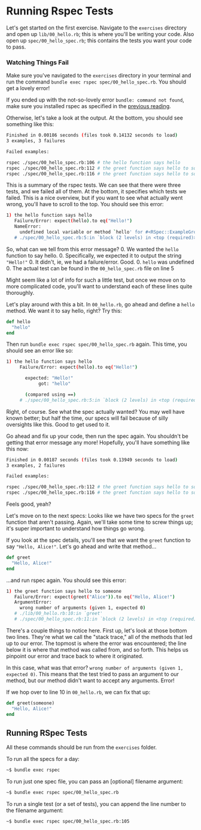 # Running Rspec Tests

Let's get started on the first exercise. Navigate to the `exercises`
directory and open up `lib/00_hello.rb`; this is where you'll be
writing your code. Also open up `spec/00_hello_spec.rb`; this contains
the tests you want your code to pass.

### Watching Things Fail

Make sure you've navigated to the `exercises` directory in your terminal
and run the command `bundle exec rspec spec/00_hello_spec.rb`. You should
get a lovely error!

If you ended up with the not-so-lovely error `bundle: command not found`,
make sure you installed rspec as specified in the [previous reading][rspec].

[rspec]: ./installing_rspec

Otherwise, let's take a look at the output. At the bottom, you should see
something like this:

  ``` bash
  Finished in 0.00186 seconds (files took 0.14132 seconds to load)
  3 examples, 3 failures

  Failed examples:

  rspec ./spec/00_hello_spec.rb:106 # the hello function says hello
  rspec ./spec/00_hello_spec.rb:112 # the greet function says hello to someone
  rspec ./spec/00_hello_spec.rb:116 # the greet function says hello to someone else
  ```
This is a summary of the rspec tests. We can see that there were three tests,
and we failed all of them. At the bottom, it specifies which tests we failed.
This is a nice overview, but if you want to see what actually went wrong, you'll
have to scroll to the top. You should see this error:

  ``` bash
  1) the hello function says hello
     Failure/Error: expect(hello).to eq("Hello!")
     NameError:
       undefined local variable or method `hello' for #<RSpec::ExampleGroups::TheHelloFunction:0x000000016b1920>
     # ./spec/00_hello_spec.rb:5:in `block (2 levels) in <top (required)>'
  ```

So, what can we tell from this error message?
0. We wanted the `hello` function to say hello.
0. Specifically, we expected it to output the string `"Hello!"`
0. It didn't, ie, we had a failure/error. Good.
0. `hello` was undefined
0. The actual test can be found in the `00_hello_spec.rb` file on line 5

Might seem like a lot of info for such a little test, but once we move on
to more complicated code, you'll want to understand each of these lines
quite thoroughly.

Let's play around with this a bit. In `00_hello.rb`, go ahead and
define a `hello` method. We want it to say hello, right? Try this:

  ``` Ruby
  def hello
    "hello"
  end
  ```
Then run `bundle exec rspec spec/00_hello_spec.rb` again. This time,
you should see an error like so:

  ``` bash
  1) the hello function says hello
       Failure/Error: expect(hello).to eq("Hello!")

         expected: "Hello!"
              got: "hello"

         (compared using ==)
       # ./spec/00_hello_spec.rb:5:in `block (2 levels) in <top (required)>'
  ```

Right, of course. See what the spec actually wanted? You may well
have known better; but half the time, our specs will fail because
of silly oversights like this. Good to get used to it.

Go ahead and fix up your code, then run the spec again. You shouldn't
be getting that error message any more! Hopefully, you'll have something
like this now:

  ``` bash
  Finished in 0.00187 seconds (files took 0.13949 seconds to load)
  3 examples, 2 failures

  Failed examples:

  rspec ./spec/00_hello_spec.rb:112 # the greet function says hello to someone
  rspec ./spec/00_hello_spec.rb:116 # the greet function says hello to someone else
  ```

Feels good, yeah?

Let's move on to the next specs: Looks like we have two specs for the `greet`
function that aren't passing. Again, we'll take some time to screw things up;
it's super important to understand how things go wrong.

If you look at the spec details, you'll see that we want the `greet` function
to say `"Hello, Alice!"`. Let's go ahead and write that method...

``` Ruby
def greet
  "Hello, Alice!"
end
```

...and run rspec again. You should see this error:

``` bash
1) the greet function says hello to someone
   Failure/Error: expect(greet("Alice")).to eq("Hello, Alice!")
   ArgumentError:
     wrong number of arguments (given 1, expected 0)
   # ./lib/00_hello.rb:10:in `greet'
   # ./spec/00_hello_spec.rb:11:in `block (2 levels) in <top (required)>'
```

There's a couple things to notice here. First up, let's look at those
bottom two lines. They're what we call the "stack trace," all of the
methods that led up to our error. The topmost is where the error was
encountered; the line below it is where that method was called from,
and so forth. This helps us pinpoint our error and trace back to where
it originated.

In this case, what was that error? `wrong number of arguments (given 1,
expected 0)`. This means that the test tried to pass an argument to
our method, but our method didn't want to accept any arguments. Error!

If we hop over to line 10 in `00_hello.rb`, we can fix that up:

``` Ruby
def greet(someone)
  "Hello, Alice!"
end
```




## Running RSpec Tests

All these commands should be run from the `exercises` folder.

To run all the specs for a day:

```sh
~$ bundle exec rspec
```

To run just one spec file, you can pass an [optional] filename argument:

```sh
~$ bundle exec rspec spec/00_hello_spec.rb
```

To run a single test (or a set of tests), you can append the line number
to the filename argument:

```sh
~$ bundle exec rspec spec/00_hello_spec.rb:105
```

